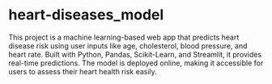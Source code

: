 # heart-diseases_model
This project is a machine learning-based web app that predicts heart disease risk using user inputs like age, cholesterol, blood pressure, and heart rate. Built with Python, Pandas, Scikit-Learn, and Streamlit, it provides real-time predictions. The model is deployed online, making it accessible for users to assess their heart health risk easily. 
